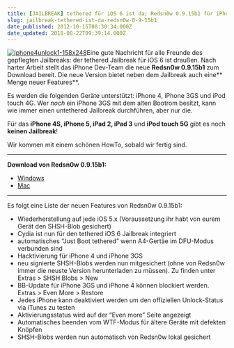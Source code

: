 ```yaml
---
title: [JAILBREAK] tethered für iOS 6 ist da; Redsn0w 0.9.15b1 für iPhone 4, 3Gs, iPod touch 4G
slug: jailbreak-tethered-ist-da-redsn0w-0-9-15b1
date_published: 2012-10-15T08:30:34.000Z
date_updated: 2018-08-22T09:39:14.000Z
---
```


[![iphone4unlock1-158x248](//picdump.thafaker.de/2010/08/iphone4unlock1-158x248-150x150.jpg)](http://picdump.thafaker.de/2010/08/iphone4unlock1-158x248.jpg)Eine gute Nachricht für alle Freunde des gepflegten Jailbreaks: der tethered Jailbreak für iOS 6 ist draußen. Nach harter Arbeit stellt das iPhone Dev-Team die neue **Redsn0w 0.9.15b1** zum Download bereit. Die neue Version bietet neben dem Jailbreak auch eine** Menge neuer Features**. 

Es werden die folgenden Geräte unterstützt: iPhone 4, iPhone 3GS und iPod touch 4G. Wer *noch* ein iPhone 3GS mit dem alten Bootrom besitzt, kann wie immer einen untethered Jailbreak durchführen, aber nur die.

Für das **iPhone 4S, iPhone 5, iPad 2, iPad 3** und **iPod touch 5G** gibt es noch **keinen Jailbreak**!

Wir kommen mit einem schönen HowTo, sobald wir fertig sind.

---
**Download von Redsn0w 0.9.15b1:**
- [Windows](https://sites.google.com/a/iphone-dev.com/files/home/redsn0w_win_0.9.15b1.zip?attredirects=0&amp;d=1)
- [Mac](https://sites.google.com/a/iphone-dev.com/files/home/redsn0w_mac_0.9.15b1.zip?attredirects=0&amp;d=1)

---

Es folgt eine Liste der neuen Features von Redsn0w 0.9.15b1:

- Wiederherstellung auf jede iOS 5.x (Voraussetzung ihr habt von eurem Gerät den SHSH-Blob gesichert)
- Cydia ist nun für den tethered iOS 6 Jailbreak integriert
- automatisches “Just Boot tethered” wenn A4-Gertäe im DFU-Modus verbunden sind
- Hacktivierung für iPhone 4 und iPhone 3GS
- neu signierte SHSH-Blobs werden nun mitgesichert (ohne von Redsn0w immer die neuste Version herunterladen zu müssen). Zu finden unter Extras > SHSH Blobs > New
- BB-Update für iPhone 3GS und iPhone 4 können blockiert werden. Extras > Even More > Restore
- Jedes iPhone kann deaktiviert werden um den offiziellen Unlock-Status via iTunes zu testen
- Aktivierungsstatus wird auf der “Even more” Seite angezeigt
- Automatisches beenden vom WTF-Modus für ältere Geräte mit defekten Knöpfen
- SHSH-Blobs werden nun automatisch von Redsn0w lokal gesichert
